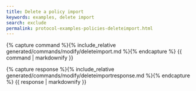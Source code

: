 ```yaml
---
title: Delete a policy import
keywords: examples, delete import
search: exclude
permalink: protocol-examples-policies-deleteimport.html
---
```


{% capture command %}{% include_relative generated/commands/modify/deleteimport.md %}{% endcapture %}
{{ command | markdownify }}

{% capture response %}{% include_relative generated/commands/modify/deleteimportresponse.md %}{% endcapture %}
{{ response | markdownify }}

